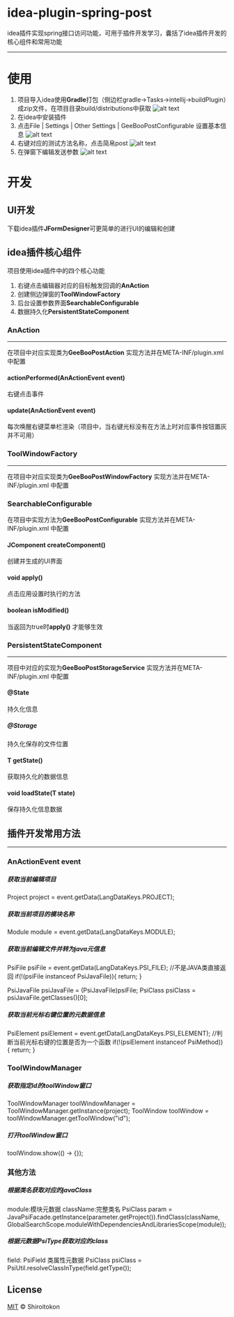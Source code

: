 # idea-plugin-spring-post
idea插件实现spring接口访问功能，可用于插件开发学习，囊括了idea插件开发的核心组件和常用功能
___
# 使用

1. 项目导入idea使用**Gradle**打包（侧边栏gradle->Tasks->intellij->buildPlugin）成zip文件，在项目目录build/distributions中获取
![alt text](/images/build.png)
2. 在idea中安装插件
3. 点击File | Settings | Other Settings | GeeBooPostConfigurable 设置基本信息
![alt text](/images/set.png)
4. 右键对应的测试方法名称，点击简帛post
![alt text](/images/action.png)
5. 在弹窗下编辑发送参数
![alt text](/images/toolWindow.png)

# 开发
## UI开发
下载idea插件**JFormDesigner**可更简单的进行UI的编辑和创建
## idea插件核心组件
项目使用idea插件中的四个核心功能

1. 右键点击编辑器对应的目标触发回调的**AnAction**
2. 创建侧边弹窗的**ToolWindowFactory**
3. 后台设置参数界面**SearchableConfigurable**
4. 数据持久化**PersistentStateComponent**

### AnAction
___
在项目中对应实现类为**GeeBooPostAction** 实现方法并在META-INF/plugin.xml 中配置
#### actionPerformed(AnActionEvent event)
右键点击事件
#### update(AnActionEvent event)
每次唤醒右键菜单栏渲染（项目中，当右键光标没有在方法上时对应事件按钮置灰并不可用）

### ToolWindowFactory
___
在项目中对应实现类为**GeeBooPostWindowFactory** 实现方法并在META-INF/plugin.xml 中配置

### SearchableConfigurable
在项目中实现方法为**GeeBooPostConfigurable** 实现方法并在META-INF/plugin.xml 中配置
#### JComponent createComponent()
创建并生成的UI界面
#### void apply()
点击应用设置时执行的方法
#### boolean isModified()
当返回为true时**apply()** 才能够生效

### PersistentStateComponent
___
项目中对应的实现为**GeeBooPostStorageService** 实现方法并在META-INF/plugin.xml 中配置
#### @State
持久化信息
##### @Storage
持久化保存的文件位置
#### T  getState()
获取持久化的数据信息
#### void loadState(T state)
保存持久化信息数据

## 插件开发常用方法
___
### AnActionEvent event
##### 获取当前编辑项目
Project project = event.getData(LangDataKeys.PROJECT);

##### 获取当前项目的模块名称
Module module = event.getData(LangDataKeys.MODULE);

##### 获取当前编辑文件并转为java元信息
PsiFile psiFile = event.getData(LangDataKeys.PSI_FILE);
//不是JAVA类直接返回
  if(!(psiFile instanceof  PsiJavaFile)){
    return;
   }

PsiJavaFile psiJavaFile = (PsiJavaFile)psiFile;
PsiClass psiClass = psiJavaFile.getClasses()[0];
##### 获取当前光标右键位置的元数据信息
PsiElement psiElement = event.getData(LangDataKeys.PSI_ELEMENT);
//判断当前光标右键的位置是否为一个函数
if(!(psiElement instanceof PsiMethod)) {
            return;
}
### ToolWindowManager
##### 获取指定id的toolWindow窗口
ToolWindowManager toolWindowManager = ToolWindowManager.getInstance(project);
ToolWindow toolWindow = toolWindowManager.getToolWindow("id");
##### 打开toolWindow窗口
toolWindow.show(() -> {});

### 其他方法
##### 根据类名获取对应的javaClass
module:模块元数据 className:完整类名 
PsiClass param = JavaPsiFacade.getInstance(parameter.getProject()).findClass(className, GlobalSearchScope.moduleWithDependenciesAndLibrariesScope(module));
##### 根据元数据PsiType获取对应的class
field: PsiField 类属性元数据 
PsiClass psiClass = PsiUtil.resolveClassInType(field.getType());


## License

[MIT](LICENSE) © Shiroitokon
